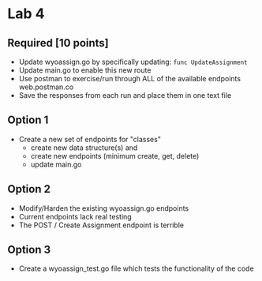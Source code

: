 # Lab 4

## Required [10 points]
- Update wyoassign.go by specifically updating: `func UpdateAssignment`
- Update main.go to enable this new route
- Use postman to exercise/run through ALL of the available endpoints web.postman.co
- Save the responses from each run and place them in one text file


## Option 1
- Create a new set of endpoints for "classes" 
  - create new data structure(s) and 
  - create new endpoints (minimum create, get, delete)
  - update main.go 

## Option 2
- Modify/Harden the existing wyoassign.go endpoints
- Current endpoints lack real testing
- The POST / Create Assignment endpoint is terrible

## Option 3
- Create a wyoassign_test.go file which tests the functionality of the code
